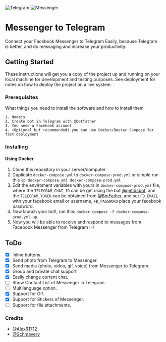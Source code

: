 ![Telegram](http://i.imgur.com/CGGLXFF.png)
![Messenger](http://i.imgur.com/VyvJz33.png)

# Messenger to Telegram

Connect your Facebook Messenger to Telegram Easily, because Telegram is better, and do messaging and increase your productivity.

## Getting Started

These instructions will get you a copy of the project up and running on your local machine for development and testing purposes. See deployment for notes on how to deploy the project on a live system.

### Prerequisites

What things you need to install the software and how to install them

```
1. Nodejs
2. Create bot in Telegram with @botfather
3. You need a Facebook account
4. (Optional but recommended) you can use Docker/Docker Compose for fast deployment
```

### Installing

#### Using Docker

1. Clone this repository in your server/computer
2. Duplicate `docker-compose.yml` to `docker-compose-prod.yml` or simple run this `cp docker-compose.yml docker-compose-prod.yml`
3. Edit the enviroment variables with yours in `docker-compose-prod.yml` file, where the `TELEGRAM_CHAT_ID` can be get using the bot [@getidsbot](https://t.me/getidsbot), and the `TELEGRAM_TOKEN` can be obtained from [@BotFather](https://t.me/BotFather), and set `FB_EMAIL` with your facebook email or username, `FB_PASSWORD` place your facebook password.
4. Now launch your bot!, run this: `docker-compose -f docker-compose-prod.yml up`.
5. Now you will be able to receive and respond to messages from Facebook Messenger from Telegram :-)

## ToDo

- [x] Inline buttons.
- [x] Send photo from Telegram to Messenger.
- [x] Send media (photo, video, gif, voice) from Messenger to Telegram.
- [x] Group and private chat support
- [x] Easily change current chat.
- [ ] Show Contact List of Messenger in Telegram
- [ ] Multilanguage option.
- [x] Support for Gif.
- [x] Support for Stickers of Messenger.
- [ ] Support for file attachments.

### Credits

- [@AlexR1712](https://github.com/AlexR1712)
- [@Schmavery](https://github.com/Schmavery)
